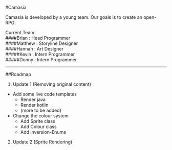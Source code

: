 #Camasia

Camasia is developed by a young team. Our goals is to create an open-RPG.

Current Team<br>
####Brian : Head Programmer<br>
####Matthew : Storyline Designer<br>
####Hannah : Art Designer<br>
#####Kevin : Intern Programmer<br>
#####Donny : Intern Programmer<br>

------------------
##Roadmap
1. Update 1 (Removing original content)

* Add some live code templates
  * Render java
  * Render kotlin
  * (more to be added)
* Change the colour system
  * Add Sprite class
  * Add Colour class
  * Add inversion-Enums

2. Update 2 (Sprite Rendering)

